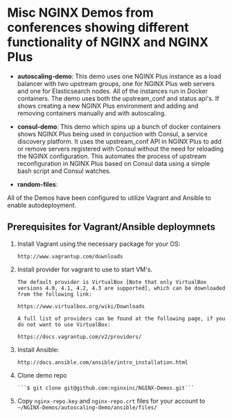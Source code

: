 # Misc NGINX Demos from conferences showing different functionality of NGINX and NGINX Plus

* **autoscaling-demo**: This demo uses one NGINX Plus instance as a load balancer with two upstream groups, one for NGINX Plus web servers and one for Elasticsearch nodes.  All of the instances run in Docker containers. The demo uses both the upstream_conf and status api's.  If shows creating a new NGINX Plus environment and adding and removing containers manually and with autoscaling.

* **consul-demo**: This demo which spins up a bunch of docker containers shows NGINX Plus being used in conjuction with Consul, a service discovery platform. It uses the upstream_conf API in NGINX Plus to add or remove servers registered with Consul without the need for reloading the NGINX configuration. This automates the process of upstream reconfiguration in NGINX Plus based on Consul data using a simple bash script and Consul watches.

* **random-files**: 

All of the Demos have been configured to utilize Vagrant and Ansible to enable autodeployment.

## Prerequisites for Vagrant/Ansible deploymnets

1. Install Vagrant using the necessary package for your OS:

       http://www.vagrantup.com/downloads

1. Install provider for vagrant to use to start VM's.

       The default provider is VirtualBox [Note that only VirtualBox versions 4.0, 4.1, 4.2, 4.3 are supported], which can be downloaded from the following link:

       https://www.virtualbox.org/wiki/Downloads

       A full list of providers can be found at the following page, if you do not want to use VirtualBox:

       https://docs.vagrantup.com/v2/providers/

1. Install Ansible:

       http://docs.ansible.com/ansible/intro_installation.html

1. Clone demo repo

       ```$ git clone git@github.com:nginxinc/NGINX-Demos.git```

1. Copy ```nginx-repo.key``` and ```nginx-repo.crt``` files for your account to ```~/NGINX-Demos/autoscaling-demo/ansible/files/```

